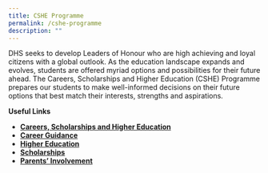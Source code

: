 ```yaml
---
title: CSHE Programme
permalink: /cshe-programme
description: ""
---
```

DHS seeks to develop Leaders of Honour who are high achieving and loyal citizens with a global outlook. As the education landscape expands and evolves, students are offered myriad options and possibilities for their future ahead. The Careers, Scholarships and Higher Education (CSHE) Programme prepares our students to make well-informed decisions on their future options that best match their interests, strengths and aspirations.

**Useful Links**

*   **[Careers, Scholarships and Higher Education](https://dunmanhigh.moe.edu.sg/cshe-careers-scholarships-and-higher-education/)**
*   **[Career Guidance](https://dunmanhigh.moe.edu.sg/cshe-career-guidance/)**
*   **[Higher Education](https://dunmanhigh.moe.edu.sg/cshe-higher-education/)**
*   **[Scholarships](https://dunmanhigh.moe.edu.sg/cshe-scholarships/)**
*   **[Parents’ Involvement](https://dunmanhigh.moe.edu.sg/cshe-parents-involvement/)**